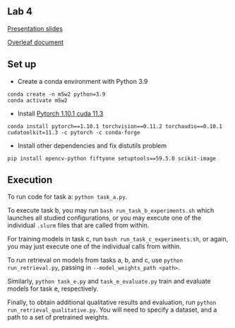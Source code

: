 ## Lab 4

[Presentation slides](https://docs.google.com/presentation/d/1Nc-LMoexcwWQh2YC-LRhskNEfGTeSG66W5IjuYabq2U/edit?usp=sharing)

[Overleaf document](https://www.overleaf.com/read/wczvtbgkzmtz)


## Set up
- Create a conda environment with Python 3.9
```
conda create -n m5w2 python=3.9
conda activate m5w2
```

- Install [Pytorch 1.10.1 cuda 11.3](https://pytorch.org/get-started/previous-versions/)
```
conda install pytorch==1.10.1 torchvision==0.11.2 torchaudio==0.10.1 cudatoolkit=11.3 -c pytorch -c conda-forge
```

- Install other dependencies and fix distutils problem
```
pip install opencv-python fiftyone setuptools==59.5.0 scikit-image
```


## Execution

To run code for task a: `python task_a.py`.

To execute task b, you may run `bash run_task_b_experiments.sh` which launches all studied configurations, or you may execute one of the individual `.slurm` files that are called from within.

For training models in task c, run `bash run_task_c_experiments.sh`, or again, you may just execute one of the individual calls from within. 

To run retrieval on models from tasks a, b, and c, use `python run_retrieval.py`, passing in `--model_weights_path <path>`.

Similarly, `python task_e.py` and `task_e_evaluate.py` train and evaluate models for task e, respectively.

Finally, to obtain additional qualitative results and evaluation, run `python run_retrieval_qualitative.py`. You will need to specify a dataset, and a path to a set of pretrained weights.